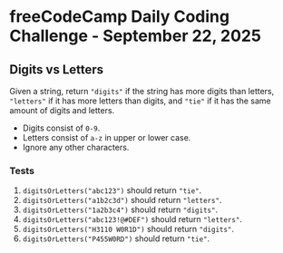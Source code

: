 # freeCodeCamp Daily Coding Challenge - September 22, 2025

## Digits vs Letters

Given a string, return `"digits"` if the string has more digits than letters, `"letters"` if it has more letters than digits, and `"tie"` if it has the same amount of digits and letters.

* Digits consist of `0-9`.
* Letters consist of `a-z` in upper or lower case.
* Ignore any other characters.

### Tests

1. `digitsOrLetters("abc123")` should return `"tie"`.
2. `digitsOrLetters("a1b2c3d")` should return `"letters"`.
3. `digitsOrLetters("1a2b3c4")` should return `"digits"`.
4. `digitsOrLetters("abc123!@#DEF")` should return `"letters"`.
5. `digitsOrLetters("H3110 W0R1D")` should return `"digits"`.
6. `digitsOrLetters("P455W0RD")` should return `"tie"`.